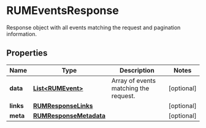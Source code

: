 # RUMEventsResponse

Response object with all events matching the request and pagination information.

## Properties

| Name      | Type                                              | Description                           | Notes      |
| --------- | ------------------------------------------------- | ------------------------------------- | ---------- |
| **data**  | [**List&lt;RUMEvent&gt;**](RUMEvent.md)           | Array of events matching the request. | [optional] |
| **links** | [**RUMResponseLinks**](RUMResponseLinks.md)       |                                       | [optional] |
| **meta**  | [**RUMResponseMetadata**](RUMResponseMetadata.md) |                                       | [optional] |
